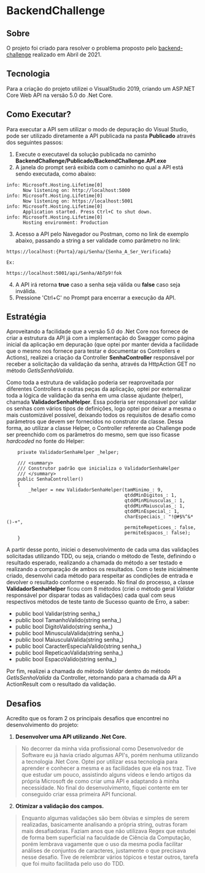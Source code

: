 # BackendChallenge

## Sobre
O projeto foi criado para resolver o problema proposto pelo [backend-challenge](https://github.com/itidigital/backend-challenge) realizado em Abril de 2021.

## Tecnologia
Para a criação do projeto utilizei o VisualStudio 2019, criando um ASP.NET Core Web API na versão 5.0 do .Net Core.

## Como Executar?
Para executar a API sem utilizar o modo de depuração do Visual Studio, pode ser utilizado diretamente a API publicada na pasta **Publicado** através dos seguintes passos:
1. Execute o executavel da solução publicada no caminho **BackendChallenge/Publicado/BackendChallenge.API.exe**
2. A janela do prompt será exibida com o caminho no qual a API está sendo executada, como abaixo:
```
info: Microsoft.Hosting.Lifetime[0]
      Now listening on: http://localhost:5000
info: Microsoft.Hosting.Lifetime[0]
      Now listening on: https://localhost:5001
info: Microsoft.Hosting.Lifetime[0]
      Application started. Press Ctrl+C to shut down.
info: Microsoft.Hosting.Lifetime[0]
      Hosting environment: Production
```
3. Acesso a API pelo Navegador ou Postman, como no link de exemplo abaixo, passando a string a ser validade como parâmetro no link:
```
https://localhost:{Porta}/api/Senha/{Senha_A_Ser_Verificada}

Ex:

https://localhost:5001/api/Senha/AbTp9!fok

```
4. A API irá retorna **true** caso a senha seja válida ou **false** caso seja inválida.
5. Pressione 'Ctrl+C' no Prompt para encerrar a execução da API.

## Estratégia
Aproveitando a facilidade que a versão 5.0 do .Net Core nos fornece de criar a estrutura da API já com a implementação do Swagger como página inicial da aplicação em depuração (que optei por manter devida a facilidade que o mesmo nos fornece para testar e documentar os Controllers e Actions), realizei a criação da Controller **SenhaController** responsável por receber a solicitação da validação da senha, através da HttpAction GET no método *GetIsSenhaValida*.

Como toda a estrutura de validação poderia ser reaproveitada por diferentes Controllers e outras peças da aplicação, optei por externalizar toda a lógica de validação da senha em uma classe ajudante (helper), chamada **ValidadorSenhaHelper**. Essa poderia ser responsável por validar os senhas com vários tipos de definições, logo optei por deixar a mesma o mais customizável possível, deixando todos os requisitos de desafio como parâmetros que devem ser fornecidos no construtor da classe. 
Dessa forma, ao utilizar a classe Helper, o Controller referente ao Challenge pode ser preenchido com os parâmetros do mesmo, sem que isso ficasse *hardcoded* no fonte do Helper:

```
    private ValidadorSenhaHelper _helper;
    
    /// <summary>
    /// Construtor padrão que inicializa o ValidadorSenhaHelper
    /// </summary>
    public SenhaController()
    {
        _helper = new ValidadorSenhaHelper(tamMinimo_: 9,
                                           qtddMinDigitos_: 1,
                                           qtddMinMinusculas_: 1,
                                           qtddMinMaiusculas_: 1,
                                           qtddMinEspecial_: 1,
                                           charEspeciais_: "!@#$%^&*()-+",
                                           permiteRepeticoes_: false,
                                           permiteEspacos_: false);
    }    
```

A partir desse ponto, iniciei o desenvolvimento de cada uma das validações solicitadas utilizando TDD, ou seja, criando o método de Teste, definindo o resultado esperado, realizando a chamada do método a ser testado e realizando a comparação de ambos os resultados. Com o teste inicialmente criado, desenvolvi cada método para respeitar as condições de entrada e devolver o resultado conforme o esperado. No final do processo, a classe **ValidadorSenhaHelper** ficou com 8 métodos (criei o método geral *Validar* responsável por disparar todas as validações) cada qual com seus respectivos métodos de teste tanto de Sucesso quanto de Erro, a saber:

* public bool Validar(string senha_)
* public bool TamanhoValido(string senha_)
* public bool DigitoValido(string senha_)
* public bool MinusculaValida(string senha_)
* public bool MaiusculaValida(string senha_)
* public bool CaracterEspecialValido(string senha_)
* public bool RepeticaoValida(string senha_)
* public bool EspacoValido(string senha_)

Por fim, realizei a chamada do método *Validar* dentro do método *GetIsSenhaValida* da Controller, retornando para a chamada da API a ActionResult com o resultado da validação.

## Desafios
Acredito que os foram 2 os principais desafios que encontrei no desenvolvimento do projeto:

1. **Desenvolver uma API utilizando .Net Core.**
> No decorrer da minha vida profissional como Desenvolvedor de Software eu já havia criado algumas API's, porém nenhuma utilizando a tecnologia .Net Core. Optei por utilizar essa tecnologia para aprender e conhecer a mesma e as facilidades que ela nos traz. Tive que estudar um pouco, assistindo alguns vídeos e lendo artigos da própria Microsoft de como criar uma API e adaptando à minha necessidade. No final do desenvolvimento, fiquei contente em ter conseguido criar essa primeira API funcional.
    
    
2. **Otimizar a validação dos campos.**
> Enquanto algumas validações são bem óbvias e simples de serem realizadas, basicamente analisando a própria string, outras foram mais desafiadoras. Faziam anos que não utilizava Regex que estudei de forma bem superficial na faculdade de Ciência da Computação, porém lembrava vagamente que o uso da mesma podia facilitar análises de conjuntos de caracteres, justamente o que precisava nesse desafio. Tive de relembrar vários tópicos e testar outros, tarefa que foi muito facilitada pelo uso do TDD.



